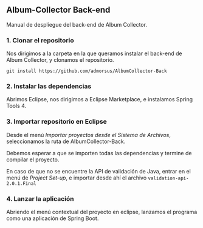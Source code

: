 ## Album-Collector Back-end

Manual de despliegue del back-end de Album Collector.



### 1. Clonar el repositorio

Nos dirigimos a la carpeta en la que queramos instalar el back-end de Album Collector, y clonamos el repositorio.

````
git install https://github.com/admorsus/AlbumCollector-Back
````



### 2. Instalar las dependencias

Abrimos Eclipse, nos dirigimos a Eclipse Marketplace, e instalamos Spring Tools 4.



### 3. Importar repositorio en Eclipse

Desde el menú _Importar proyectos desde el Sistema de Archivos_, seleccionamos la ruta de AlbumCollector-Back.

Debemos esperar a que se importen todas las dependencias y termine de compilar el proyecto.

En caso de que no se encuentre la API de validación de Java, entrar en el menú de _Project Set-up_, e importar desde ahí el archivo `validation-api-2.0.1.Final` 



### 4. Lanzar la aplicación

Abriendo el menú contextual del proyecto en eclipse, lanzamos el programa como una aplicación de Spring Boot.
